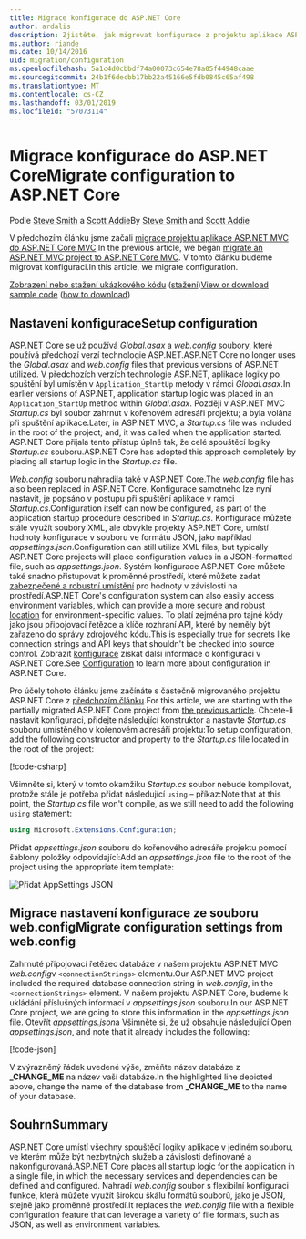 ```yaml
---
title: Migrace konfigurace do ASP.NET Core
author: ardalis
description: Zjistěte, jak migrovat konfigurace z projektu aplikace ASP.NET MVC do projektu aplikace ASP.NET Core MVC.
ms.author: riande
ms.date: 10/14/2016
uid: migration/configuration
ms.openlocfilehash: 5a1c4d0cbbdf74a00073c654e78a05f44948caae
ms.sourcegitcommit: 24b1f6decbb17bb22a45166e5fdb0845c65af498
ms.translationtype: MT
ms.contentlocale: cs-CZ
ms.lasthandoff: 03/01/2019
ms.locfileid: "57073114"
---
```

# <a name="migrate-configuration-to-aspnet-core"></a><span data-ttu-id="1b9eb-103">Migrace konfigurace do ASP.NET Core</span><span class="sxs-lookup"><span data-stu-id="1b9eb-103">Migrate configuration to ASP.NET Core</span></span>

<span data-ttu-id="1b9eb-104">Podle [Steve Smith](https://ardalis.com/) a [Scott Addie](https://scottaddie.com)</span><span class="sxs-lookup"><span data-stu-id="1b9eb-104">By [Steve Smith](https://ardalis.com/) and [Scott Addie](https://scottaddie.com)</span></span>

<span data-ttu-id="1b9eb-105">V předchozím článku jsme začali [migrace projektu aplikace ASP.NET MVC do ASP.NET Core MVC](xref:migration/mvc).</span><span class="sxs-lookup"><span data-stu-id="1b9eb-105">In the previous article, we began [migrate an ASP.NET MVC project to ASP.NET Core MVC](xref:migration/mvc).</span></span> <span data-ttu-id="1b9eb-106">V tomto článku budeme migrovat konfiguraci.</span><span class="sxs-lookup"><span data-stu-id="1b9eb-106">In this article, we migrate configuration.</span></span>

<span data-ttu-id="1b9eb-107">[Zobrazení nebo stažení ukázkového kódu](https://github.com/aspnet/Docs/tree/master/aspnetcore/migration/configuration/samples) ([stažení](xref:index#how-to-download-a-sample))</span><span class="sxs-lookup"><span data-stu-id="1b9eb-107">[View or download sample code](https://github.com/aspnet/Docs/tree/master/aspnetcore/migration/configuration/samples) ([how to download](xref:index#how-to-download-a-sample))</span></span>

## <a name="setup-configuration"></a><span data-ttu-id="1b9eb-108">Nastavení konfigurace</span><span class="sxs-lookup"><span data-stu-id="1b9eb-108">Setup configuration</span></span>

<span data-ttu-id="1b9eb-109">ASP.NET Core se už používá *Global.asax* a *web.config* soubory, které používá předchozí verzí technologie ASP.NET.</span><span class="sxs-lookup"><span data-stu-id="1b9eb-109">ASP.NET Core no longer uses the *Global.asax* and *web.config* files that previous versions of ASP.NET utilized.</span></span> <span data-ttu-id="1b9eb-110">V předchozích verzích technologie ASP.NET, aplikace logiky po spuštění byl umístěn v `Application_StartUp` metody v rámci *Global.asax*.</span><span class="sxs-lookup"><span data-stu-id="1b9eb-110">In earlier versions of ASP.NET, application startup logic was placed in an `Application_StartUp` method within *Global.asax*.</span></span> <span data-ttu-id="1b9eb-111">Později v ASP.NET MVC *Startup.cs* byl soubor zahrnut v kořenovém adresáři projektu; a byla volána při spuštění aplikace.</span><span class="sxs-lookup"><span data-stu-id="1b9eb-111">Later, in ASP.NET MVC, a *Startup.cs* file was included in the root of the project; and, it was called when the application started.</span></span> <span data-ttu-id="1b9eb-112">ASP.NET Core přijala tento přístup úplně tak, že celé spouštěcí logiky *Startup.cs* souboru.</span><span class="sxs-lookup"><span data-stu-id="1b9eb-112">ASP.NET Core has adopted this approach completely by placing all startup logic in the *Startup.cs* file.</span></span>

<span data-ttu-id="1b9eb-113">*Web.config* souboru nahradila také v ASP.NET Core.</span><span class="sxs-lookup"><span data-stu-id="1b9eb-113">The *web.config* file has also been replaced in ASP.NET Core.</span></span> <span data-ttu-id="1b9eb-114">Konfigurace samotného lze nyní nastavit, je popsáno v postupu při spuštění aplikace v rámci *Startup.cs*.</span><span class="sxs-lookup"><span data-stu-id="1b9eb-114">Configuration itself can now be configured, as part of the application startup procedure described in *Startup.cs*.</span></span> <span data-ttu-id="1b9eb-115">Konfigurace můžete stále využít soubory XML, ale obvykle projekty ASP.NET Core, umístí hodnoty konfigurace v souboru ve formátu JSON, jako například *appsettings.json*.</span><span class="sxs-lookup"><span data-stu-id="1b9eb-115">Configuration can still utilize XML files, but typically ASP.NET Core projects will place configuration values in a JSON-formatted file, such as *appsettings.json*.</span></span> <span data-ttu-id="1b9eb-116">Systém konfigurace ASP.NET Core můžete také snadno přistupovat k proměnné prostředí, které můžete zadat [zabezpečené a robustní umístění](xref:security/app-secrets) pro hodnoty v závislosti na prostředí.</span><span class="sxs-lookup"><span data-stu-id="1b9eb-116">ASP.NET Core's configuration system can also easily access environment variables, which can provide a [more secure and robust location](xref:security/app-secrets) for environment-specific values.</span></span> <span data-ttu-id="1b9eb-117">To platí zejména pro tajné kódy jako jsou připojovací řetězce a klíče rozhraní API, které by neměly být zařazeno do správy zdrojového kódu.</span><span class="sxs-lookup"><span data-stu-id="1b9eb-117">This is especially true for secrets like connection strings and API keys that shouldn't be checked into source control.</span></span> <span data-ttu-id="1b9eb-118">Zobrazit [konfigurace](xref:fundamentals/configuration/index) získat další informace o konfiguraci v ASP.NET Core.</span><span class="sxs-lookup"><span data-stu-id="1b9eb-118">See [Configuration](xref:fundamentals/configuration/index) to learn more about configuration in ASP.NET Core.</span></span>

<span data-ttu-id="1b9eb-119">Pro účely tohoto článku jsme začínáte s částečně migrovaného projektu ASP.NET Core z [předchozím článku](xref:migration/mvc).</span><span class="sxs-lookup"><span data-stu-id="1b9eb-119">For this article, we are starting with the partially migrated ASP.NET Core project from [the previous article](xref:migration/mvc).</span></span> <span data-ttu-id="1b9eb-120">Chcete-li nastavit konfiguraci, přidejte následující konstruktor a nastavte *Startup.cs* souboru umístěného v kořenovém adresáři projektu:</span><span class="sxs-lookup"><span data-stu-id="1b9eb-120">To setup configuration, add the following constructor and property to the *Startup.cs* file located in the root of the project:</span></span>

[!code-csharp[](configuration/samples/WebApp1/src/WebApp1/Startup.cs?range=11-16)]

<span data-ttu-id="1b9eb-121">Všimněte si, který v tomto okamžiku *Startup.cs* soubor nebude kompilovat, protože stále je potřeba přidat následující `using` – příkaz:</span><span class="sxs-lookup"><span data-stu-id="1b9eb-121">Note that at this point, the *Startup.cs* file won't compile, as we still need to add the following `using` statement:</span></span>

```csharp
using Microsoft.Extensions.Configuration;
```

<span data-ttu-id="1b9eb-122">Přidat *appsettings.json* souboru do kořenového adresáře projektu pomocí šablony položky odpovídající:</span><span class="sxs-lookup"><span data-stu-id="1b9eb-122">Add an *appsettings.json* file to the root of the project using the appropriate item template:</span></span>

![Přidat AppSettings JSON](configuration/_static/add-appsettings-json.png)

## <a name="migrate-configuration-settings-from-webconfig"></a><span data-ttu-id="1b9eb-124">Migrace nastavení konfigurace ze souboru web.config</span><span class="sxs-lookup"><span data-stu-id="1b9eb-124">Migrate configuration settings from web.config</span></span>

<span data-ttu-id="1b9eb-125">Zahrnuté připojovací řetězec databáze v našem projektu ASP.NET MVC *web.config*v `<connectionStrings>` elementu.</span><span class="sxs-lookup"><span data-stu-id="1b9eb-125">Our ASP.NET MVC project included the required database connection string in *web.config*, in the `<connectionStrings>` element.</span></span> <span data-ttu-id="1b9eb-126">V našem projektu ASP.NET Core, budeme k ukládání příslušných informací v *appsettings.json* souboru.</span><span class="sxs-lookup"><span data-stu-id="1b9eb-126">In our ASP.NET Core project, we are going to store this information in the *appsettings.json* file.</span></span> <span data-ttu-id="1b9eb-127">Otevřít *appsettings.json*a Všimněte si, že už obsahuje následující:</span><span class="sxs-lookup"><span data-stu-id="1b9eb-127">Open *appsettings.json*, and note that it already includes the following:</span></span>

[!code-json[](../migration/configuration/samples/WebApp1/src/WebApp1/appsettings.json?highlight=4)]

<span data-ttu-id="1b9eb-128">V zvýrazněný řádek uvedené výše, změňte název databáze z **_CHANGE_ME** na název vaší databáze.</span><span class="sxs-lookup"><span data-stu-id="1b9eb-128">In the highlighted line depicted above, change the name of the database from **_CHANGE_ME** to the name of your database.</span></span>

## <a name="summary"></a><span data-ttu-id="1b9eb-129">Souhrn</span><span class="sxs-lookup"><span data-stu-id="1b9eb-129">Summary</span></span>

<span data-ttu-id="1b9eb-130">ASP.NET Core umístí všechny spouštěcí logiky aplikace v jediném souboru, ve kterém může být nezbytných služeb a závislosti definované a nakonfigurovaná.</span><span class="sxs-lookup"><span data-stu-id="1b9eb-130">ASP.NET Core places all startup logic for the application in a single file, in which the necessary services and dependencies can be defined and configured.</span></span> <span data-ttu-id="1b9eb-131">Nahradí *web.config* soubor s flexibilní konfiguraci funkce, která můžete využít širokou škálu formátů souborů, jako je JSON, stejně jako proměnné prostředí.</span><span class="sxs-lookup"><span data-stu-id="1b9eb-131">It replaces the *web.config* file with a flexible configuration feature that can leverage a variety of file formats, such as JSON, as well as environment variables.</span></span>
